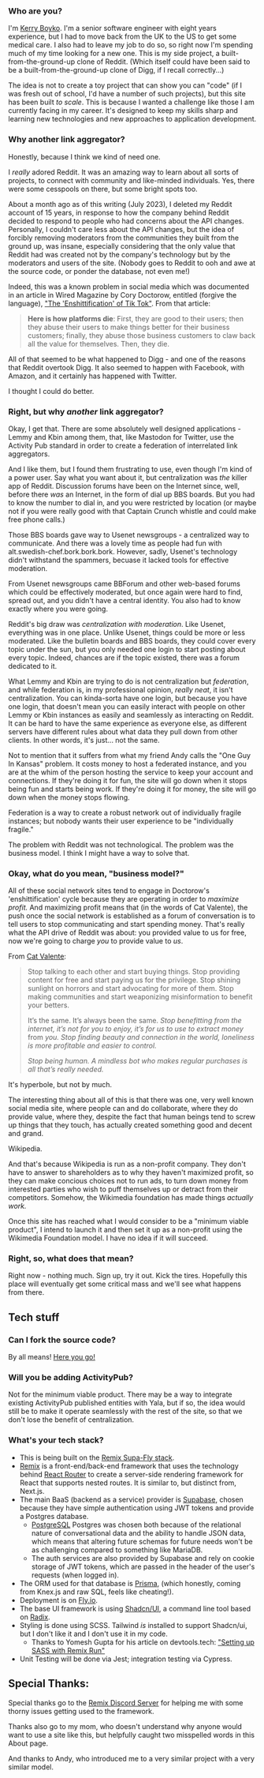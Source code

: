 ### Who are you?

I'm [Kerry Boyko](https://linkedin.com/in/kerryboyko). I'm a senior software engineer with eight years experience, but I had to move back from the UK to the US to get some medical care. I also had to leave my job to do so, so right now I'm spending much of my time looking for a new one. This is my side project, a built-from-the-ground-up clone of Reddit. (Which itself could have been said to be a built-from-the-ground-up clone of Digg, if I recall correctly...)

The idea is not to create a toy project that can show you can "code" (if I was fresh out of school, I'd have a number of such projects), but this site has been built _to scale_. This is because I wanted a challenge like those I am currently facing in my career. It's designed to keep my skills sharp and learning new technologies and new approaches to application development.

### Why another link aggregator?

Honestly, because I think we kind of need one.

I _really_ adored Reddit. It was an amazing way to learn about all sorts of projects, to connect with community and like-minded individuals. Yes, there were some cesspools on there, but some bright spots too.

About a month ago as of this writing (July 2023), I deleted my Reddit account of 15 years, in response to how the company behind Reddit decided to respond to people who had concerns about the API changes. Personally, I couldn't care less about the API changes, but the idea of forcibly removing moderators from the communities they built from the ground up, was insane, especially considering that the only value that Reddit had was created not by the company's technology but by the moderators and users of the site. (Nobody goes to Reddit to ooh and awe at the source code, or ponder the database, not even me!)

Indeed, this was a known problem in social media which was documented in an article in Wired Magazine by Cory Doctorow, entitled (forgive the language), ["The 'Enshittification' of Tik Tok"]("https://www.wired.com/story/tiktok-platforms-cory-doctorow/"). From that article:

> **Here is how platforms die**: First, they are good to their users; then they abuse their users to make things better for their business customers; finally, they abuse those business customers to claw back all the value for themselves. Then, they die.

All of that seemed to be what happened to Digg - and one of the reasons that Reddit overtook Digg. It also seemed to happen with Facebook, with Amazon, and it certainly has happened with Twitter.

I thought I could do better.

### Right, but why _another_ link aggregator?

Okay, I get that. There are some absolutely well designed applications - Lemmy and Kbin among them, that, like Mastodon for Twitter, use the Activity Pub standard in order to create a federation of interrelated link aggregators.

And I like them, but I found them frustrating to use, even though I'm kind of a power user. Say what you want about it, but centralization was _the_ killer app of Reddit. Discussion forums have been on the Internet since, well, before there _was_ an Internet, in the form of dial up BBS boards. But you had to know the number to dial in, and you were restricted by location (or maybe not if you were really good with that Captain Crunch whistle and could make free phone calls.)

Those BBS boards gave way to Usenet newsgroups - a centralized way to communicate. And there was a lovely time as people had fun with alt.swedish-chef.bork.bork.bork. However, sadly, Usenet's technology didn't withstand the spammers, becuase it lacked tools for effective moderation.

From Usenet newsgroups came BBForum and other web-based forums which could be effectively moderated, but once again were hard to find, spread out, and you didn't have a central identity. You also had to know exactly where you were going.

Reddit's big draw was _centralization with moderation_. Like Usenet, everything was in one place. Unlike Usenet, things could be more or less moderated. Like the bulletin boards and BBS boards, they could cover every topic under the sun, but you only needed one login to start posting about every topic. Indeed, chances are if the topic existed, there was a forum dedicated to it.

What Lemmy and Kbin are trying to do is not centralization but _federation_, and while federation is, in my professional opinion, _really neat_, it isn't centralization. You can kinda-sorta have one login, but because you have one login, that doesn't mean you can easily interact with people on other Lemmy or Kbin instances as easily and seamlessly as interacting on Reddit. It can be hard to have the same experience as everyone else, as different servers have different rules about what data they pull down from other clients. In other words, it's just... not the same.

Not to mention that it suffers from what my friend Andy calls the "One Guy In Kansas" problem. It costs money to host a federated instance, and you are at the whim of the person hosting the service to keep your account and connections. If they're doing it for fun, the site will go down when it stops being fun and starts being work.  If they're doing it for money, the site will go down when the money stops flowing. 

Federation is a way to create a robust network out of individually fragile instances; but nobody wants their user experience to be "individually fragile." 

The problem with Reddit was not technological. The problem was the business model. I think I might have a way to solve that.

### Okay, what do you mean, "business model?"

All of these social network sites tend to engage in Doctorow's 'enshittification' cycle because they are operating in order to _maximize profit._ And maximizing profit means that (in the words of Cat Valente), the push once the social network is established as a forum of conversation is to tell users to stop communicating and start spending money. That's really what the API drive of Reddit was about: you provided value to us for free, now we're going to charge _you_ to provide value to _us_.

From [Cat Valente](https://catvalente.substack.com/p/stop-talking-to-each-other-and-start):

> Stop talking to each other and start buying things. Stop providing content for free and start paying us for the privilege. Stop shining sunlight on horrors and start advocating for more of them. Stop making communities and start weaponizing misinformation to benefit your betters.
>
> It’s the same. It’s always been the same. _Stop benefitting from the internet, it’s not for you to enjoy, it’s for us to use to extract money_ from _you. Stop finding beauty and connection in the world, loneliness is more profitable and easier to control._
>
> _Stop being human. A mindless bot who makes regular purchases is all that’s really needed._

It's hyperbole, but not by much.

The interesting thing about all of this is that there was one, very well known social media site, where people can and do collaborate, where they do provide value, where they, despite the fact that human beings tend to screw up things that they touch, has actually created something good and decent and grand.

Wikipedia.

And that's because Wikipedia is run as a non-profit company. They don't have to answer to shareholders as to why they haven't maximized profit, so they can make concious choices not to run ads, to turn down money from interested parties who wish to puff themselves up or detract from their competitors. Somehow, the Wikimedia foundation has made things _actually work._

Once this site has reached what I would consider to be a "minimum viable product", I intend to launch it and then set it up as a non-profit using the Wikimedia Foundation model. I have no idea if it will succeed.

### Right, so, what does that mean?

Right now - nothing much. Sign up, try it out. Kick the tires. Hopefully this place will eventually get some critical mass and we'll see what happens from there.

## Tech stuff

### Can I fork the source code?

By all means! [Here you go!](https://github.com/kerryboyko/yala-superfly)

### Will you be adding ActivityPub?

Not for the minimum viable product. There may be a way to integrate existing ActivityPub published entities with Yala, but if so, the idea would still be to make it operate seamlessly with the rest of the site, so that we don't lose the benefit of centralization.

### What's your tech stack?

- This is being built on the [Remix Supa-Fly stack](https://github.com/rphlmr/supa-fly-stack).
- [Remix](https://remix.run/) is a front-end/back-end framework that uses the technology behind [React Router](https://reactrouter.com/en/main) to create a server-side rendering framework for React that supports nested routes. It is similar to, but distinct from, Next.js.
- The main BaaS (backend as a service) provider is [Supabase](https://supabase.com/), chosen because they have simple authentication using JWT tokens and provide a Postgres database.
  - [PostgreSQL](https://www.postgresql.org/) Postgres was chosen both because of the relational nature of conversational data and the ability to handle JSON data, which means that altering future schemas for future needs won't be as challenging compared to something like MariaDB.
  - The auth services are also provided by Supabase and rely on cookie storage of JWT tokens, which are passed in the header of the user's requests (when logged in).
- The ORM used for that database is [Prisma](https://www.prisma.io/), (which honestly, coming from Knex.js and raw SQL, feels like cheating!).
- Deployment is on [Fly.io](https://fly.io).
- The base UI framework is using [Shadcn/UI](https://ui.shadcn.com/), a command line tool based on [Radix](https://www.radix-ui.com/).
- Styling is done using SCSS. Tailwind *is* installed to support Shadcn/ui, but I don't like it and I don't use it in my code.  
  - Thanks to Yomesh Gupta for his article on devtools.tech: ["Setting up SASS with Remix Run"](https://devtools.tech/blog/setting-up-sass-with-remix-run---rid---lXDyMjDSdDZDXxNcJ2ep)
- Unit Testing will be done via Jest; integration testing via Cypress.

## Special Thanks:

Special thanks go to the [Remix Discord Server](https://rmx.as/discord) for helping me with some thorny issues getting used to the framework.

Thanks also go to my mom, who doesn't understand why anyone would want to use a site like this, but helpfully caught two misspelled words in this About page.

And thanks to Andy, who introduced me to a very similar project with a very similar model.
